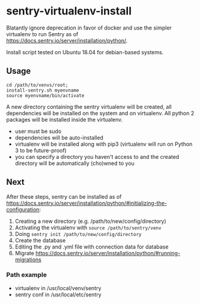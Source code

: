 # sentry-virtualenv-install
Blatantly ignore deprecation in favor of docker and use the simpler virtualenv to run Sentry as of https://docs.sentry.io/server/installation/python/.

Install script tested on Ubuntu 18.04 for debian-based systems.

## Usage
~~~
cd /path/to/venvs/root;
install-sentry.sh myenvname
source myenvname/bin/activate
~~~

A new directory containing the sentry virtualenv will be created, all dependencies will be installed on the system and on virtualenv. All python 2 packages will be installed inside the virtualenv.

- user must be sudo
- dependencies will be auto-installed
- virtualenv will be installed along with pip3 (virtualenv will run on Python 3 to be future-proof)
- you can specify a directory you haven't access to and the created directory will be automatically (cho)wned to you


## Next

After these steps, sentry can be installed as of https://docs.sentry.io/server/installation/python/#initializing-the-configuration:

1. Creating a new directory (e.g. /path/to/new/config/directory)
2. Activating the virtualenv with `source /path/to/sentry/venv`
3. Doing `sentry init /path/to/new/config/directory`
4. Create the database
5. Editing the .py and .yml file with connection data for database
6. Migrate https://docs.sentry.io/server/installation/python/#running-migrations


### Path example
- virtualenv in /usr/local/venv/sentry
- sentry conf in /usr/local/etc/sentry
